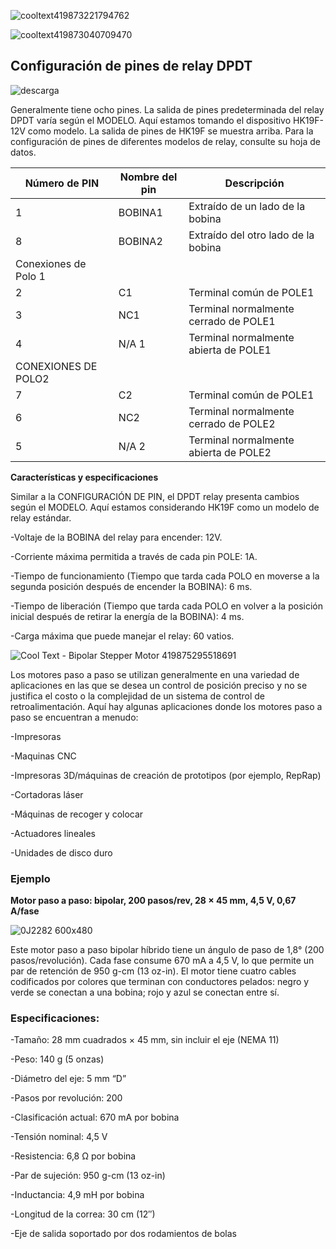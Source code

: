![cooltext419873221794762](https://user-images.githubusercontent.com/105949773/191843846-d7819cda-fb8b-4800-84f0-ee05438b4d98.png)

![cooltext419873040709470](https://user-images.githubusercontent.com/105949773/191843308-765b6758-d995-4f89-a7be-d4388dfcc248.png)

## Configuración de pines de relay DPDT

![descarga](https://user-images.githubusercontent.com/105949773/191850615-2d1b0bc3-b211-4337-9683-1a842a316555.jpg)

Generalmente tiene ocho pines. La salida de pines predeterminada del relay DPDT varía según el MODELO. Aquí estamos tomando el dispositivo HK19F-12V como modelo. La 
salida de pines de HK19F se muestra arriba. Para la configuración de pines de diferentes modelos de relay, consulte su hoja de datos.

<table class="tg">
<thead>
  <tr>
    <th class="tg-7btt">Número de PIN</th>
    <th class="tg-c3ow">Nombre del pin</th>
    <th class="tg-c3ow">Descripción</th>
  </tr>
</thead>
<tbody>
  <tr>
    <td class="tg-c3ow">1</td>
    <td class="tg-0pky">BOBINA1</td>
    <td class="tg-0pky">Extraído de un lado de la bobina</td>
  </tr>
  <tr>
    <td class="tg-c3ow">8</td>
    <td class="tg-0pky">BOBINA2</td>
    <td class="tg-0pky">Extraído del otro lado de la bobina</td>
  </tr>
  <tr>
    <td class="tg-fymr">Conexiones de Polo 1</td>
  </tr>
  <tr>
    <td class="tg-fymr">2</td>
    <td class="tg-0pky">C1</td>
    <td class="tg-0pky">Terminal común de POLE1</td>
  </tr>
  <tr>
    <td class="tg-fymr">3</td>
    <td class="tg-0pky">NC1</td>
    <td class="tg-0pky">Terminal normalmente cerrado de POLE1</td>
  </tr>
  <tr>
    <td class="tg-fymr">4</td>
    <td class="tg-0pky">N/A 1</td>
    <td class="tg-ffme">Terminal normalmente abierta de POLE1</td>
  </tr>
  <tr>
    <td class="tg-fymr">CONEXIONES DE POLO2</td>
  </tr>
  <tr>
    <td class="tg-0pky">7</td>
    <td class="tg-0pky">C2</td>
    <td class="tg-0pky">Terminal común de POLE1</td>
  </tr>
  <tr>
    <td class="tg-0pky">6</td>
    <td class="tg-0pky">NC2</td>
    <td class="tg-0pky">Terminal normalmente cerrado de POLE2</td>
  </tr>
  <tr>
    <td class="tg-0pky">5</td>
    <td class="tg-0pky">N/A 2</td>
    <td class="tg-ffme">Terminal normalmente abierta de POLE2</td>
  </tr>
</tbody>
</table>

**Características y especificaciones**

Similar a la CONFIGURACIÓN DE PIN, el DPDT relay presenta cambios según el MODELO. Aquí estamos considerando HK19F como un modelo de relay estándar.

-Voltaje de la BOBINA del relay para encender: 12V.

-Corriente máxima permitida a través de cada pin POLE: 1A.

-Tiempo de funcionamiento (Tiempo que tarda cada POLO en moverse a la segunda posición después de encender la BOBINA): 6 ms.

-Tiempo de liberación (Tiempo que tarda cada POLO en volver a la posición inicial después de retirar la energía de la BOBINA): 4 ms.

-Carga máxima que puede manejar el relay: 60 vatios.

![Cool Text - Bipolar Stepper Motor 419875295518691](https://user-images.githubusercontent.com/105949773/191849343-cd5600a2-a83d-47b9-b904-28e1388c8aef.png)

Los motores paso a paso se utilizan generalmente en una variedad de aplicaciones en las que se desea un control de posición preciso y no se justifica el costo o la 
complejidad de un sistema de control de retroalimentación. Aquí hay algunas aplicaciones donde los motores paso a paso se encuentran a menudo:

-Impresoras

-Maquinas CNC

-Impresoras 3D/máquinas de creación de prototipos (por ejemplo, RepRap)

-Cortadoras láser

-Máquinas de recoger y colocar

-Actuadores lineales

-Unidades de disco duro

### Ejemplo

 **Motor paso a paso: bipolar, 200 pasos/rev, 28 × 45 mm, 4,5 V, 0,67 A/fase**

![0J2282 600x480](https://user-images.githubusercontent.com/105949773/191850187-5adb2e5b-175e-4a59-9b32-840049211129.jpg)

Este motor paso a paso bipolar híbrido tiene un ángulo de paso de 1,8° (200 pasos/revolución). Cada fase consume 670 mA a 4,5 V, lo que permite un par de retención de
950 g-cm (13 oz-in). El motor tiene cuatro cables codificados por colores que terminan con conductores pelados: negro y verde se conectan a una bobina; rojo y azul se
conectan entre sí. 

### Especificaciones:

-Tamaño: 28 mm cuadrados × 45 mm, sin incluir el eje (NEMA 11)

-Peso: 140 g (5 onzas)

-Diámetro del eje: 5 mm “D”

-Pasos por revolución: 200

-Clasificación actual: 670 mA por bobina

-Tensión nominal: 4,5 V

-Resistencia: 6,8 Ω por bobina

-Par de sujeción: 950 g-cm (13 oz-in)

-Inductancia: 4,9 mH por bobina

-Longitud de la correa: 30 cm (12″)

-Eje de salida soportado por dos rodamientos de bolas
